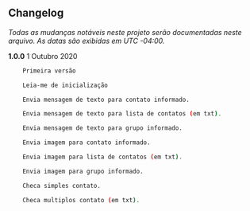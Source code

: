 ﻿## Changelog

_Todas as mudanças notáveis ​​neste projeto serão documentadas neste arquivo. As datas são exibidas em UTC -04:00._

**1.0.0**
1 Outubro 2020

```sh
    Primeira versão

    Leia-me de inicialização

    Envia mensagem de texto para contato informado.

    Envia mensagem de texto para lista de contatos (em txt).

    Envia mensagem de texto para grupo informado.

    Envia imagem para contato informado.

    Envia imagem para lista de contatos (em txt).

    Envia imagem para grupo informado.

    Checa simples contato.

    Checa multiplos contato (em txt).
```
